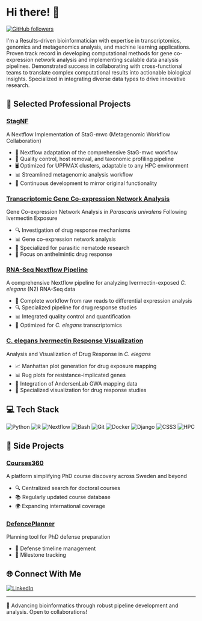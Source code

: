 # Hi there! 👋 

[![GitHub followers](https://img.shields.io/github/followers/ruqse?label=Follow&style=social)](https://github.com/ruqse)

I'm a Results-driven bioinformatician with expertise in transcriptomics, genomics and metagenomics analysis, and machine learning applications. Proven track record in developing computational methods for gene co-expression network analysis and implementing scalable data analysis pipelines. Demonstrated success in collaborating with cross-functional teams to translate complex computational results into actionable biological insights. Specialized in integrating diverse data types to drive innovative research.


## 🧬 Selected Professional Projects

### [StagNF](https://github.com/ruqse/StagNF)
A Nextflow Implementation of StaG-mwc (Metagenomic Workflow Collaboration)
- 🔄 Nextflow adaptation of the comprehensive StaG-mwc workflow
- 🧪 Quality control, host removal, and taxonomic profiling pipeline
- 🖥️ Optimized for UPPMAX clusters, adaptable to any HPC environment
- 📊 Streamlined metagenomic analysis workflow
- 🔧 Continuous development to mirror original functionality

### [Transcriptomic Gene Co-expression Network Analysis](https://github.com/ruqse/Parascaris-IVM-GeneNetwork)
Gene Co-expression Network Analysis in *Parascaris univalens* Following Ivermectin Exposure
- 🔍 Investigation of drug response mechanisms
- 📊 Gene co-expression network analysis
- 🦠 Specialized for parasitic nematode research
- 💊 Focus on anthelmintic drug response

### [RNA-Seq Nextflow Pipeline](https://github.com/ruqse/N2IVM)
A comprehensive Nextflow pipeline for analyzing Ivermectin-exposed *C. elegans* (N2) RNA-Seq data
- 🧬 Complete workflow from raw reads to differential expression analysis
- 🔍 Specialized pipeline for drug response studies
- 📊 Integrated quality control and quantification
- 🧪 Optimized for *C. elegans* transcriptomics

### [C. elegans Ivermectin Response Visualization](https://github.com/ruqse/MLgenePositions)
Analysis and Visualization of Drug Response in *C. elegans*
- 📈 Manhattan plot generation for drug exposure mapping
- 📊 Rug plots for resistance-implicated genes
- 🔬 Integration of AndersenLab GWA mapping data
- 🧪 Specialized visualization for drug response studies

## 💻 Tech Stack

![Python](https://img.shields.io/badge/-Python-3776AB?style=flat-square&logo=python&logoColor=white)
![R](https://img.shields.io/badge/-R-276DC3?style=flat-square&logo=r&logoColor=white)
![Nextflow](https://img.shields.io/badge/-Nextflow-0FC15A?style=flat-square&logo=nextflow&logoColor=white)
![Bash](https://img.shields.io/badge/-Bash-4EAA25?style=flat-square&logo=gnu-bash&logoColor=white)
![Git](https://img.shields.io/badge/-Git-F05032?style=flat-square&logo=git&logoColor=white)
![Docker](https://img.shields.io/badge/-Docker-2496ED?style=flat-square&logo=docker&logoColor=white)
![Django](https://img.shields.io/badge/-Django-092E20?style=flat-square&logo=django&logoColor=white)
![CSS3](https://img.shields.io/badge/-CSS3-1572B6?style=flat-square&logo=css3&logoColor=white)
![HPC](https://img.shields.io/badge/-HPC-4B0082?style=flat-square&logo=server&logoColor=white)


## 🚀 Side Projects

### [Courses360](https://www.phdplanner.com/courses360/)
A platform simplifying PhD course discovery across Sweden and beyond
- 🔍 Centralized search for doctoral courses
- 📚 Regularly updated course database
- 🌍 Expanding international coverage

### [DefencePlanner](https://www.phdplanner.com)
Planning tool for PhD defense preparation
- 📅 Defense timeline management
- 📝 Milestone tracking
<!-- 
## 📈 GitHub Stats

![Your GitHub Stats](https://github-readme-stats.vercel.app/api?username=ruqse&show_icons=true&theme=radical)
-->
## 🌐 Connect With Me

[![LinkedIn](https://img.shields.io/badge/-LinkedIn-0077B5?style=flat-square&logo=linkedin&logoColor=white)](https://www.linkedin.com/in/farukdube)

---

🧬 Advancing bioinformatics through robust pipeline development and analysis. Open to collaborations!

<!-- 
Replace the following:
- YOUR_USERNAME with your GitHub username
- YOUR_REPO_LINK with the respective repository URLs
- YOUR_LINKEDIN_URL with your LinkedIn profile URL
- YOUR_TWITTER_URL with your Twitter profile URL
-->
